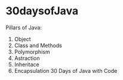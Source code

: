 # 30daysofJava
Pillars of Java:
1. Object
2. Class and Methods
3. Polymorphism
4. Astraction
5. Inheritace
6. Encapsulation
30 Days of Java with Code
